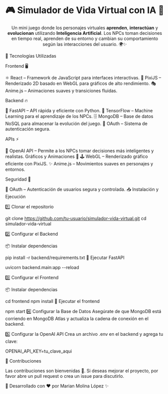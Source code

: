 <h1 align="center">🎮 Simulador de Vida Virtual con IA 🤖</h1>

<p align="center">
  Un mini juego donde los personajes virtuales <strong>aprenden</strong>, <strong>interactúan</strong> y <strong>evolucionan</strong> utilizando <strong>Inteligencia Artificial</strong>. 
  Los NPCs toman decisiones en tiempo real, aprenden de su entorno y cambian su comportamiento según las interacciones del usuario. 🌍✨
</p>

🚀 Tecnologías Utilizadas

Frontend 🖥️

⚛ React – Framework de JavaScript para interfaces interactivas.
🎨 PixiJS – Renderizado 2D basado en WebGL para gráficos de alto rendimiento.
🎭 Anime.js – Animaciones suaves y transiciones fluidas.

Backend 🔥

🐍 FastAPI – API rápida y eficiente con Python.
🧠 TensorFlow – Machine Learning para el aprendizaje de los NPCs.
🗄️ MongoDB – Base de datos NoSQL para almacenar la evolución del juego.
🔐 OAuth – Sistema de autenticación segura.

APIs ⚡

🤖 OpenAI API – Permite a los NPCs tomar decisiones más inteligentes y realistas.
Gráficos y Animaciones 🎨
🕹 WebGL – Renderizado gráfico eficiente con PixiJS.
✨ Anime.js – Movimientos suaves en personajes y entornos.

Seguridad 🔐

🏰 OAuth – Autenticación de usuarios segura y controlada.
📥 Instalación y Ejecución

1️⃣ Clonar el repositorio

git clone https://github.com/tu-usuario/simulador-vida-virtual.git
cd simulador-vida-virtual

2️⃣ Configurar el Backend

📦 Instalar dependencias

pip install -r backend/requirements.txt
🚀 Ejecutar FastAPI

uvicorn backend.main:app --reload

3️⃣ Configurar el Frontend

📦 Instalar dependencias

cd frontend
npm install
🚀 Ejecutar el frontend

npm start
4️⃣ Configurar la Base de Datos
Asegúrate de que MongoDB está corriendo en MongoDB Atlas y actualiza la cadena de conexión en el backend.

5️⃣ Configurar la OpenAI API
Crea un archivo .env en el backend y agrega tu clave:

OPENAI_API_KEY=tu_clave_aqui

🤝 Contribuciones

Las contribuciones son bienvenidas 🎉. Si deseas mejorar el proyecto, por favor abre un pull request o crea un issue para discutirlo.

📌 Desarrollado con ❤️ por
Marian Molina López ✨
